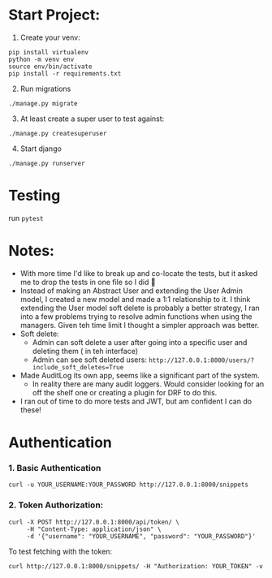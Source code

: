 # Start Project:
1. Create your venv:
```
pip install virtualenv
python -m venv env
source env/bin/activate
pip install -r requirements.txt
```

2. Run migrations
```
./manage.py migrate
```

3. At least create a super user to test against:

```
./manage.py createsuperuser
```

4. Start django
```
./manage.py runserver
```

# Testing
run `pytest`

# Notes:
- With more time I'd like to break up and co-locate the tests, but it asked me to drop the tests in one file so I did 🙏
- Instead of making an Abstract User and extending the User Admin model, I created a new model and made a 1:1
  relationship to it. I think extending the User model soft delete is probably a better strategy, I ran into a few problems trying to resolve admin functions when using the managers. Given teh time limit I thought a simpler approach was better.
- Soft delete:
  - Admin can soft delete a user after going into a specific user and deleting them ( in teh interface)
  - Admin can see soft deleted users: `http://127.0.0.1:8000/users/?include_soft_deletes=True`
- Made AuditLog its own app, seems like a significant part of the system.
  - In reality there are many audit loggers. Would consider looking for an off the shelf one or creating a plugin for DRF to do this.
- I ran out of time to do more tests and JWT, but am confident I can do these!


# Authentication
### 1. Basic Authentication
```
curl -u YOUR_USERNAME:YOUR_PASSWORD http://127.0.0.1:8000/snippets
```

### 2. Token Authorization:
```
curl -X POST http://127.0.0.1:8000/api/token/ \
     -H "Content-Type: application/json" \
     -d '{"username": "YOUR_USERNAME", "password": "YOUR_PASSWORD"}'
```

To test fetching with the token:
```
curl http://127.0.0.1:8000/snippets/ -H "Authorization: YOUR_TOKEN" -v
```

